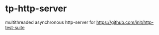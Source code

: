 # tp-http-server
multithreaded asynchronous http-server for https://github.com/init/http-test-suite
